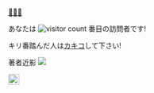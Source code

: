 [🍣🍖🍔](http://www.feneshi.co)

あなたは
![visitor count](https://profile-counter.glitch.me/n01e0/count.svg)
番目の訪問者です!

キリ番踏んだ人は[カキコ](https://github.com/n01e0/n01e0/issues/1)して下さい!

著者近影
![](https://i.kym-cdn.com/photos/images/newsfeed/001/085/121/4e8.gif)

<a href="https://twitter.com/n01e0">
  <img align="left" alt="n01e0 | Twitter" width="22px" src="https://cdn.jsdelivr.net/npm/simple-icons@v3/icons/twitter.svg"/>
</a>
